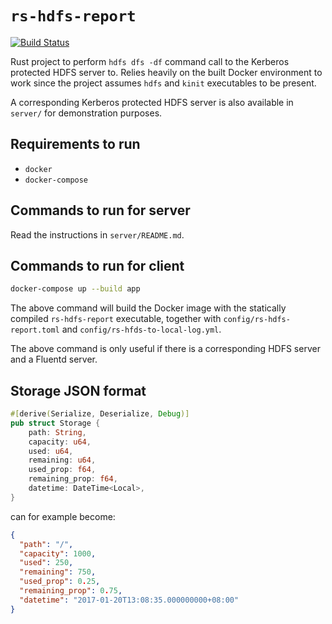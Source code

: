 # `rs-hdfs-report`

[![Build Status](https://travis-ci.org/guangie88/rs-hdfs-report.svg?branch=develop)](https://travis-ci.org/guangie88/rs-hdfs-report)

Rust project to perform `hdfs dfs -df` command call to the Kerberos protected
HDFS server to. Relies heavily on the built Docker environment to work since the
project assumes `hdfs` and `kinit` executables to be present.

A corresponding Kerberos protected HDFS server is also available in `server/`
for demonstration purposes.

## Requirements to run

* `docker`
* `docker-compose`

## Commands to run for server

Read the instructions in `server/README.md`.

## Commands to run for client

```bash
docker-compose up --build app
```

The above command will build the Docker image with the statically compiled
`rs-hdfs-report` executable, together with `config/rs-hdfs-report.toml` and
`config/rs-hfds-to-local-log.yml`.

The above command is only useful if there is a corresponding HDFS server and a
Fluentd server.

## Storage JSON format

```rust
#[derive(Serialize, Deserialize, Debug)]
pub struct Storage {
    path: String,
    capacity: u64,
    used: u64,
    remaining: u64,
    used_prop: f64,
    remaining_prop: f64,
    datetime: DateTime<Local>,
}
```

can for example become:

```json
{
  "path": "/",
  "capacity": 1000,
  "used": 250,
  "remaining": 750,
  "used_prop": 0.25,
  "remaining_prop": 0.75,
  "datetime": "2017-01-20T13:08:35.000000000+08:00"
}
```
